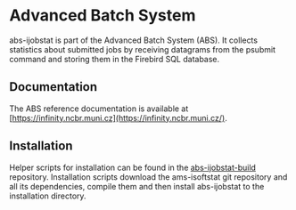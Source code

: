 # Advanced Batch System #
abs-ijobstat is part of the Advanced Batch System (ABS). It collects statistics about submitted jobs by receiving datagrams from the psubmit command and storing them in the Firebird SQL database.

## Documentation ##
The ABS reference documentation is available at [https://infinity.ncbr.muni.cz](https://infinity.ncbr.muni.cz/).

## Installation ##
Helper scripts for installation can be found in the [abs-ijobstat-build](https://github.com/kulhanek/abs-ijobstat-build) repository.
Installation scripts download the ams-isoftstat git repository and all its dependencies, compile them and then install abs-ijobstat to the installation directory.
